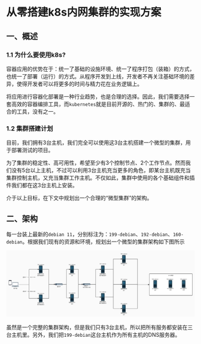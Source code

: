 # 从零搭建k8s内网集群的实现方案

## 一、概述

### 1.1 为什么要使用k8s?

容器应用的优势在于：统一了基础的设施环境、统一了程序打包（装箱）的方式，也统一了部署（运行）的方式。从程序开发到上线，开发者不再关注基础环境的差异，使得开发者可以将更多的时间与精力花在业务逻辑上。

将应用进行容器化部署是一种行业趋势，也是合理的选择。因此，我们需要选择一套高效的容器编排工具，而`kubernetes`就是目前开源的、热门的、集群的、最适合的工具，没有之一。

### 1.2 集群搭建计划

目前，我们拥有3台主机，我们完全可以使用这3台主机搭建一个微型的集群，用于部署测试的项目。

为了集群的稳定性、高可用性，希望至少有3个控制节点、2个工作节点。然而我们没有5台以上主机，不过可以利用3台主机充当更多的角色，即某台主机既充当集群控制主机，又充当集群工作主机。不仅如此，集群中使用的各个基础组件和插件我们都在这3台主机上安装。

介于以上目标，在下文中规划出一个合理的“微型集群”的架构。

## 二、架构

每一台装上最新的`debian 11`，分别标注为：`199-debian`、`192-debian`、`160-debian`。根据我们现有的资源和环境，规划出一个微型的集群架构如下图所示

![readme](./img/readme.jpg)

虽然是一个完整的集群架构，但是我们只有3台主机，所以把所有服务都安装在三台主机里。另外，我们把`199-debian`这台主机作为所有主机的DNS服务器。
